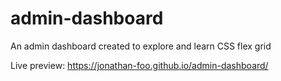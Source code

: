 # admin-dashboard
An admin dashboard created to explore and learn CSS flex grid 

Live preview:
https://jonathan-foo.github.io/admin-dashboard/
